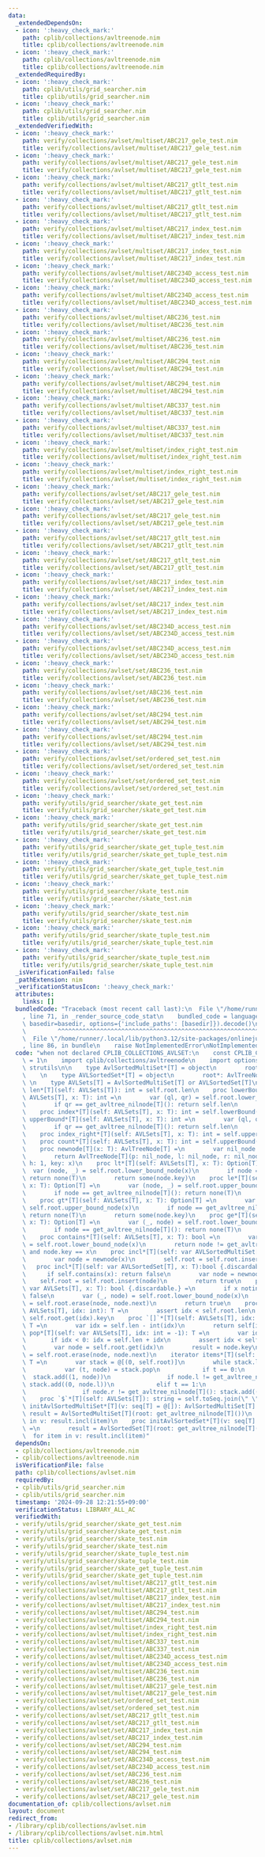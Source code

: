 ```yaml
---
data:
  _extendedDependsOn:
  - icon: ':heavy_check_mark:'
    path: cplib/collections/avltreenode.nim
    title: cplib/collections/avltreenode.nim
  - icon: ':heavy_check_mark:'
    path: cplib/collections/avltreenode.nim
    title: cplib/collections/avltreenode.nim
  _extendedRequiredBy:
  - icon: ':heavy_check_mark:'
    path: cplib/utils/grid_searcher.nim
    title: cplib/utils/grid_searcher.nim
  - icon: ':heavy_check_mark:'
    path: cplib/utils/grid_searcher.nim
    title: cplib/utils/grid_searcher.nim
  _extendedVerifiedWith:
  - icon: ':heavy_check_mark:'
    path: verify/collections/avlset/multiset/ABC217_gele_test.nim
    title: verify/collections/avlset/multiset/ABC217_gele_test.nim
  - icon: ':heavy_check_mark:'
    path: verify/collections/avlset/multiset/ABC217_gele_test.nim
    title: verify/collections/avlset/multiset/ABC217_gele_test.nim
  - icon: ':heavy_check_mark:'
    path: verify/collections/avlset/multiset/ABC217_gtlt_test.nim
    title: verify/collections/avlset/multiset/ABC217_gtlt_test.nim
  - icon: ':heavy_check_mark:'
    path: verify/collections/avlset/multiset/ABC217_gtlt_test.nim
    title: verify/collections/avlset/multiset/ABC217_gtlt_test.nim
  - icon: ':heavy_check_mark:'
    path: verify/collections/avlset/multiset/ABC217_index_test.nim
    title: verify/collections/avlset/multiset/ABC217_index_test.nim
  - icon: ':heavy_check_mark:'
    path: verify/collections/avlset/multiset/ABC217_index_test.nim
    title: verify/collections/avlset/multiset/ABC217_index_test.nim
  - icon: ':heavy_check_mark:'
    path: verify/collections/avlset/multiset/ABC234D_access_test.nim
    title: verify/collections/avlset/multiset/ABC234D_access_test.nim
  - icon: ':heavy_check_mark:'
    path: verify/collections/avlset/multiset/ABC234D_access_test.nim
    title: verify/collections/avlset/multiset/ABC234D_access_test.nim
  - icon: ':heavy_check_mark:'
    path: verify/collections/avlset/multiset/ABC236_test.nim
    title: verify/collections/avlset/multiset/ABC236_test.nim
  - icon: ':heavy_check_mark:'
    path: verify/collections/avlset/multiset/ABC236_test.nim
    title: verify/collections/avlset/multiset/ABC236_test.nim
  - icon: ':heavy_check_mark:'
    path: verify/collections/avlset/multiset/ABC294_test.nim
    title: verify/collections/avlset/multiset/ABC294_test.nim
  - icon: ':heavy_check_mark:'
    path: verify/collections/avlset/multiset/ABC294_test.nim
    title: verify/collections/avlset/multiset/ABC294_test.nim
  - icon: ':heavy_check_mark:'
    path: verify/collections/avlset/multiset/ABC337_test.nim
    title: verify/collections/avlset/multiset/ABC337_test.nim
  - icon: ':heavy_check_mark:'
    path: verify/collections/avlset/multiset/ABC337_test.nim
    title: verify/collections/avlset/multiset/ABC337_test.nim
  - icon: ':heavy_check_mark:'
    path: verify/collections/avlset/multiset/index_right_test.nim
    title: verify/collections/avlset/multiset/index_right_test.nim
  - icon: ':heavy_check_mark:'
    path: verify/collections/avlset/multiset/index_right_test.nim
    title: verify/collections/avlset/multiset/index_right_test.nim
  - icon: ':heavy_check_mark:'
    path: verify/collections/avlset/set/ABC217_gele_test.nim
    title: verify/collections/avlset/set/ABC217_gele_test.nim
  - icon: ':heavy_check_mark:'
    path: verify/collections/avlset/set/ABC217_gele_test.nim
    title: verify/collections/avlset/set/ABC217_gele_test.nim
  - icon: ':heavy_check_mark:'
    path: verify/collections/avlset/set/ABC217_gtlt_test.nim
    title: verify/collections/avlset/set/ABC217_gtlt_test.nim
  - icon: ':heavy_check_mark:'
    path: verify/collections/avlset/set/ABC217_gtlt_test.nim
    title: verify/collections/avlset/set/ABC217_gtlt_test.nim
  - icon: ':heavy_check_mark:'
    path: verify/collections/avlset/set/ABC217_index_test.nim
    title: verify/collections/avlset/set/ABC217_index_test.nim
  - icon: ':heavy_check_mark:'
    path: verify/collections/avlset/set/ABC217_index_test.nim
    title: verify/collections/avlset/set/ABC217_index_test.nim
  - icon: ':heavy_check_mark:'
    path: verify/collections/avlset/set/ABC234D_access_test.nim
    title: verify/collections/avlset/set/ABC234D_access_test.nim
  - icon: ':heavy_check_mark:'
    path: verify/collections/avlset/set/ABC234D_access_test.nim
    title: verify/collections/avlset/set/ABC234D_access_test.nim
  - icon: ':heavy_check_mark:'
    path: verify/collections/avlset/set/ABC236_test.nim
    title: verify/collections/avlset/set/ABC236_test.nim
  - icon: ':heavy_check_mark:'
    path: verify/collections/avlset/set/ABC236_test.nim
    title: verify/collections/avlset/set/ABC236_test.nim
  - icon: ':heavy_check_mark:'
    path: verify/collections/avlset/set/ABC294_test.nim
    title: verify/collections/avlset/set/ABC294_test.nim
  - icon: ':heavy_check_mark:'
    path: verify/collections/avlset/set/ABC294_test.nim
    title: verify/collections/avlset/set/ABC294_test.nim
  - icon: ':heavy_check_mark:'
    path: verify/collections/avlset/set/ordered_set_test.nim
    title: verify/collections/avlset/set/ordered_set_test.nim
  - icon: ':heavy_check_mark:'
    path: verify/collections/avlset/set/ordered_set_test.nim
    title: verify/collections/avlset/set/ordered_set_test.nim
  - icon: ':heavy_check_mark:'
    path: verify/utils/grid_searcher/skate_get_test.nim
    title: verify/utils/grid_searcher/skate_get_test.nim
  - icon: ':heavy_check_mark:'
    path: verify/utils/grid_searcher/skate_get_test.nim
    title: verify/utils/grid_searcher/skate_get_test.nim
  - icon: ':heavy_check_mark:'
    path: verify/utils/grid_searcher/skate_get_tuple_test.nim
    title: verify/utils/grid_searcher/skate_get_tuple_test.nim
  - icon: ':heavy_check_mark:'
    path: verify/utils/grid_searcher/skate_get_tuple_test.nim
    title: verify/utils/grid_searcher/skate_get_tuple_test.nim
  - icon: ':heavy_check_mark:'
    path: verify/utils/grid_searcher/skate_test.nim
    title: verify/utils/grid_searcher/skate_test.nim
  - icon: ':heavy_check_mark:'
    path: verify/utils/grid_searcher/skate_test.nim
    title: verify/utils/grid_searcher/skate_test.nim
  - icon: ':heavy_check_mark:'
    path: verify/utils/grid_searcher/skate_tuple_test.nim
    title: verify/utils/grid_searcher/skate_tuple_test.nim
  - icon: ':heavy_check_mark:'
    path: verify/utils/grid_searcher/skate_tuple_test.nim
    title: verify/utils/grid_searcher/skate_tuple_test.nim
  _isVerificationFailed: false
  _pathExtension: nim
  _verificationStatusIcon: ':heavy_check_mark:'
  attributes:
    links: []
  bundledCode: "Traceback (most recent call last):\n  File \"/home/runner/.local/lib/python3.12/site-packages/onlinejudge_verify/documentation/build.py\"\
    , line 71, in _render_source_code_stat\n    bundled_code = language.bundle(stat.path,\
    \ basedir=basedir, options={'include_paths': [basedir]}).decode()\n          \
    \         ^^^^^^^^^^^^^^^^^^^^^^^^^^^^^^^^^^^^^^^^^^^^^^^^^^^^^^^^^^^^^^^^^^^^^^^^^^^^^^^^^\n\
    \  File \"/home/runner/.local/lib/python3.12/site-packages/onlinejudge_verify/languages/nim.py\"\
    , line 86, in bundle\n    raise NotImplementedError\nNotImplementedError\n"
  code: "when not declared CPLIB_COLLECTIONS_AVLSET:\n    const CPLIB_COLLECTIONS_AVLSET*\
    \ = 1\n    import cplib/collections/avltreenode\n    import options, sequtils,\
    \ strutils\n\n    type AvlSortedMultiSet*[T] = object\n        root*: AvlTreeNode[T]\n\
    \    \n    type AVLSortedSet*[T] = object\n        root*: AvlTreeNode[T]\n   \
    \ \n    type AVLSets[T] = AvlSortedMultiSet[T] or AVLSortedSet[T]\n\n    proc\
    \ len*[T](self: AVLSets[T]): int = self.root.len\n    proc lowerBound*[T](self:\
    \ AVLSets[T], x: T): int =\n        var (ql, qr) = self.root.lower_bound_node(x)\n\
    \        if qr == get_avltree_nilnode[T](): return self.len\n        return qr.index\n\
    \    proc index*[T](self: AVLSets[T], x: T): int = self.lowerBound(x)\n    proc\
    \ upperBound*[T](self: AVLSets[T], x: T): int =\n        var (ql, qr) = self.root.upper_bound_node(x)\n\
    \        if qr == get_avltree_nilnode[T](): return self.len\n        return qr.index\n\
    \    proc index_right*[T](self: AVLSets[T], x: T): int = self.upperBound(x)\n\
    \    proc count*[T](self: AVLSets[T], x: T): int = self.upperBound(x) - self.lowerBound(x)\n\
    \    proc newnode[T](x: T): AvlTreeNode[T] =\n        var nil_node = get_avltree_nilnode[T]()\n\
    \        return AvlTreeNode[T](p: nil_node, l: nil_node, r: nil_node, len: 1,\
    \ h: 1, key: x)\n    proc lt*[T](self: AVLSets[T], x: T): Option[T] =\n      \
    \  var (node, _) = self.root.lower_bound_node(x)\n        if node == get_avltree_nilnode[T]():\
    \ return none(T)\n        return some(node.key)\n    proc le*[T](self: AVLSets[T],\
    \ x: T): Option[T] =\n        var (node, _) = self.root.upper_bound_node(x)\n\
    \        if node == get_avltree_nilnode[T](): return none(T)\n        return some(node.key)\n\
    \    proc gt*[T](self: AVLSets[T], x: T): Option[T] =\n        var (_, node) =\
    \ self.root.upper_bound_node(x)\n        if node == get_avltree_nilnode[T]():\
    \ return none(T)\n        return some(node.key)\n    proc ge*[T](self: AVLSets[T],\
    \ x: T): Option[T] =\n        var (_, node) = self.root.lower_bound_node(x)\n\
    \        if node == get_avltree_nilnode[T](): return none(T)\n        return some(node.key)\n\
    \    proc contains*[T](self: AVLSets[T], x: T): bool =\n        var (_, node)\
    \ = self.root.lower_bound_node(x)\n        return node != get_avltree_nilnode[T]()\
    \ and node.key == x\n    proc incl*[T](self: var AVLSortedMultiSet[T], x: T) =\n\
    \        var node = newnode(x)\n        self.root = self.root.insert(node)\n \
    \   proc incl*[T](self: var AVLSortedSet[T], x: T):bool {.discardable.} =\n  \
    \      if self.contains(x): return false\n        var node = newnode(x)\n    \
    \    self.root = self.root.insert(node)\n        return true\n    proc excl*[T](self:\
    \ var AVLSets[T], x: T): bool {.discardable.} =\n        if x notin self: return\
    \ false\n        var (_, node) = self.root.lower_bound_node(x)\n        self.root\
    \ = self.root.erase(node, node.next)\n        return true\n    proc `[]`*[T](self:\
    \ AVLSets[T], idx: int): T =\n        assert idx < self.root.len\n        return\
    \ self.root.get(idx).key\n    proc `[]`*[T](self: AVLSets[T], idx: BackwardsIndex):\
    \ T =\n        var idx = self.len - int(idx)\n        return self[idx]\n    proc\
    \ pop*[T](self: var AVLSets[T], idx: int = -1): T =\n        var idx = idx\n \
    \       if idx < 0: idx = self.len + idx\n        assert idx < self.root.len\n\
    \        var node = self.root.get(idx)\n        result = node.key\n        self.root\
    \ = self.root.erase(node, node.next)\n    iterator items*[T](self: AVLSets[T]):\
    \ T =\n        var stack = @[(0, self.root)]\n        while stack.len > 0:\n \
    \           var (t, node) = stack.pop\n            if t == 0:\n              \
    \  stack.add((1, node))\n                if node.l != get_avltree_nilnode[T]():\
    \ stack.add((0, node.l))\n            elif t == 1:\n                yield node.key\n\
    \                if node.r != get_avltree_nilnode[T](): stack.add((0, node.r))\n\
    \    proc `$`*[T](self: AVLSets[T]): string = self.toSeq.join(\" \")\n    proc\
    \ initAvlSortedMultiSet*[T](v: seq[T] = @[]): AvlSortedMultiSet[T] =\n       \
    \ result = AvlSortedMultiSet[T](root: get_avltree_nilnode[T]())\n        for item\
    \ in v: result.incl(item)\n    proc initAvlSortedSet*[T](v: seq[T] = @[]): AvlSortedSet[T]\
    \ =\n        result = AvlSortedSet[T](root: get_avltree_nilnode[T]())\n      \
    \  for item in v: result.incl(item)"
  dependsOn:
  - cplib/collections/avltreenode.nim
  - cplib/collections/avltreenode.nim
  isVerificationFile: false
  path: cplib/collections/avlset.nim
  requiredBy:
  - cplib/utils/grid_searcher.nim
  - cplib/utils/grid_searcher.nim
  timestamp: '2024-09-28 12:21:55+09:00'
  verificationStatus: LIBRARY_ALL_AC
  verifiedWith:
  - verify/utils/grid_searcher/skate_get_test.nim
  - verify/utils/grid_searcher/skate_get_test.nim
  - verify/utils/grid_searcher/skate_test.nim
  - verify/utils/grid_searcher/skate_test.nim
  - verify/utils/grid_searcher/skate_tuple_test.nim
  - verify/utils/grid_searcher/skate_tuple_test.nim
  - verify/utils/grid_searcher/skate_get_tuple_test.nim
  - verify/utils/grid_searcher/skate_get_tuple_test.nim
  - verify/collections/avlset/multiset/ABC217_gtlt_test.nim
  - verify/collections/avlset/multiset/ABC217_gtlt_test.nim
  - verify/collections/avlset/multiset/ABC217_index_test.nim
  - verify/collections/avlset/multiset/ABC217_index_test.nim
  - verify/collections/avlset/multiset/ABC294_test.nim
  - verify/collections/avlset/multiset/ABC294_test.nim
  - verify/collections/avlset/multiset/index_right_test.nim
  - verify/collections/avlset/multiset/index_right_test.nim
  - verify/collections/avlset/multiset/ABC337_test.nim
  - verify/collections/avlset/multiset/ABC337_test.nim
  - verify/collections/avlset/multiset/ABC234D_access_test.nim
  - verify/collections/avlset/multiset/ABC234D_access_test.nim
  - verify/collections/avlset/multiset/ABC236_test.nim
  - verify/collections/avlset/multiset/ABC236_test.nim
  - verify/collections/avlset/multiset/ABC217_gele_test.nim
  - verify/collections/avlset/multiset/ABC217_gele_test.nim
  - verify/collections/avlset/set/ordered_set_test.nim
  - verify/collections/avlset/set/ordered_set_test.nim
  - verify/collections/avlset/set/ABC217_gtlt_test.nim
  - verify/collections/avlset/set/ABC217_gtlt_test.nim
  - verify/collections/avlset/set/ABC217_index_test.nim
  - verify/collections/avlset/set/ABC217_index_test.nim
  - verify/collections/avlset/set/ABC294_test.nim
  - verify/collections/avlset/set/ABC294_test.nim
  - verify/collections/avlset/set/ABC234D_access_test.nim
  - verify/collections/avlset/set/ABC234D_access_test.nim
  - verify/collections/avlset/set/ABC236_test.nim
  - verify/collections/avlset/set/ABC236_test.nim
  - verify/collections/avlset/set/ABC217_gele_test.nim
  - verify/collections/avlset/set/ABC217_gele_test.nim
documentation_of: cplib/collections/avlset.nim
layout: document
redirect_from:
- /library/cplib/collections/avlset.nim
- /library/cplib/collections/avlset.nim.html
title: cplib/collections/avlset.nim
---
```

